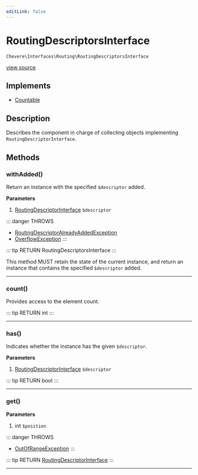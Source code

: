 ```yaml
---
editLink: false
---
```


# RoutingDescriptorsInterface

`Chevere\Interfaces\Routing\RoutingDescriptorsInterface`

[view source](https://github.com/chevere/chevere/blob/master/interfaces/Routing/RoutingDescriptorsInterface.php)

## Implements

- [Countable](https://www.php.net/manual/class.countable)

## Description

Describes the component in charge of collecting objects implementing `RoutingDescriptorInterface`.

## Methods

### withAdded()

Return an instance with the specified `$descriptor` added.

**Parameters**

1. [RoutingDescriptorInterface](./RoutingDescriptorInterface.md) `$descriptor`

::: danger THROWS
- [RoutingDescriptorAlreadyAddedException](../../Exceptions/Routing/RoutingDescriptorAlreadyAddedException.md)
- [OverflowException](../../Exceptions/Core/OverflowException.md)
:::

::: tip RETURN
RoutingDescriptorsInterface
:::

This method MUST retain the state of the current instance, and return
an instance that contains the specified `$descriptor` added.

---

### count()

Provides access to the element count.

::: tip RETURN
int
:::

---

### has()

Indicates whether the instance has the given `$descriptor`.

**Parameters**

1. [RoutingDescriptorInterface](./RoutingDescriptorInterface.md) `$descriptor`

::: tip RETURN
bool
:::

---

### get()

**Parameters**

1. int `$position`

::: danger THROWS
- [OutOfRangeException](../../Exceptions/Core/OutOfRangeException.md)
:::

::: tip RETURN
[RoutingDescriptorInterface](./RoutingDescriptorInterface.md)
:::

---
